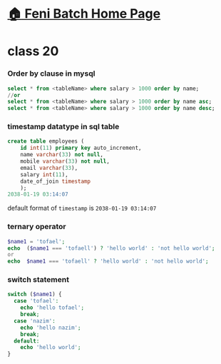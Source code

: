 # [:house: Feni Batch Home Page](http://poloey.github.io/feni)
# class 20 

### Order by clause in mysql
~~~sql
select * from <tableName> where salary > 1000 order by name;
//or
select * from <tableName> where salary > 1000 order by name asc;
select * from <tableName> where salary > 1000 order by name desc;
~~~

### timestamp datatype in sql table
~~~sql
create table employees (
    id int(11) primary key auto_increment,
    name varchar(33) not null,
    mobile varchar(33) not null,
    email varchar(33),
    salary int(11),
    date_of_join timestamp
    );
2038-01-19 03:14:07
~~~
default format of `timestamp` is `2038-01-19 03:14:07`

### ternary operator 
~~~php
$name1 = 'tofael';
echo  ($name1 === 'tofaell') ? 'hello world' : 'not hello world';
or 
echo  $name1 === 'tofaell' ? 'hello world' : 'not hello world';
~~~

### switch statement
~~~php
switch ($name1) {
  case 'tofael': 
    echo 'hello tofael';
    break;
  case 'nazim':
    echo 'hello nazim';
    break;
  default:
    echo 'hello world';
}
~~~
